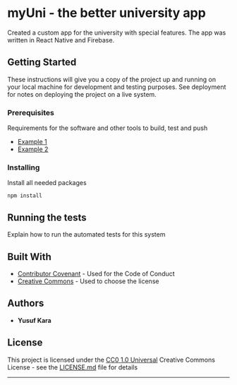 # myUni - the better university app

Created a custom app for the university with special features. The app was written in React Native and Firebase.

## Getting Started

These instructions will give you a copy of the project up and running on
your local machine for development and testing purposes. See deployment
for notes on deploying the project on a live system.

### Prerequisites

Requirements for the software and other tools to build, test and push 
- [Example 1](https://www.example.com)
- [Example 2](https://www.example.com)

### Installing

Install all needed packages

    npm install

## Running the tests

Explain how to run the automated tests for this system

## Built With

  - [Contributor Covenant](https://www.contributor-covenant.org/) - Used
    for the Code of Conduct
  - [Creative Commons](https://creativecommons.org/) - Used to choose
    the license

## Authors

  - **Yusuf Kara**

## License

This project is licensed under the [CC0 1.0 Universal](LICENSE.md)
Creative Commons License - see the [LICENSE.md](LICENSE.md) file for
details
****
